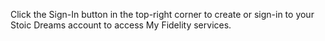 
<webui-quote theme="info">

Click the Sign-In button in the top-right corner to create or sign-in to your Stoic Dreams account to access My Fidelity services.

</webui-quote>
